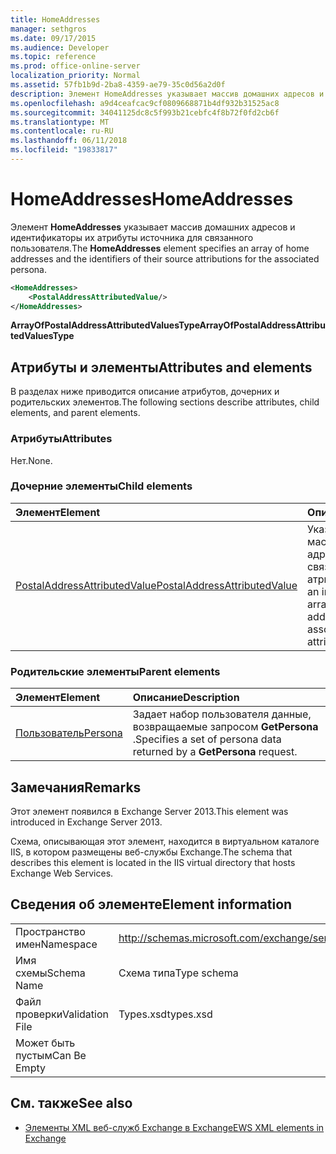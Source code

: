 ```yaml
---
title: HomeAddresses
manager: sethgros
ms.date: 09/17/2015
ms.audience: Developer
ms.topic: reference
ms.prod: office-online-server
localization_priority: Normal
ms.assetid: 57fb1b9d-2ba8-4359-ae79-35c0d56a2d0f
description: Элемент HomeAddresses указывает массив домашних адресов и идентификаторы их атрибуты источника для связанного пользователя.
ms.openlocfilehash: a9d4ceafcac9cf0809668871b4df932b31525ac8
ms.sourcegitcommit: 34041125dc8c5f993b21cebfc4f8b72f0fd2cb6f
ms.translationtype: MT
ms.contentlocale: ru-RU
ms.lasthandoff: 06/11/2018
ms.locfileid: "19833817"
---
```

# <a name="homeaddresses"></a><span data-ttu-id="ba226-103">HomeAddresses</span><span class="sxs-lookup"><span data-stu-id="ba226-103">HomeAddresses</span></span>

<span data-ttu-id="ba226-104">Элемент **HomeAddresses** указывает массив домашних адресов и идентификаторы их атрибуты источника для связанного пользователя.</span><span class="sxs-lookup"><span data-stu-id="ba226-104">The **HomeAddresses** element specifies an array of home addresses and the identifiers of their source attributions for the associated persona.</span></span> 
  
```XML
<HomeAddresses>
    <PostalAddressAttributedValue/>
</HomeAddresses>
```

 <span data-ttu-id="ba226-105">**ArrayOfPostalAddressAttributedValuesType**</span><span class="sxs-lookup"><span data-stu-id="ba226-105">**ArrayOfPostalAddressAttributedValuesType**</span></span>
## <a name="attributes-and-elements"></a><span data-ttu-id="ba226-106">Атрибуты и элементы</span><span class="sxs-lookup"><span data-stu-id="ba226-106">Attributes and elements</span></span>

<span data-ttu-id="ba226-107">В разделах ниже приводится описание атрибутов, дочерних и родительских элементов.</span><span class="sxs-lookup"><span data-stu-id="ba226-107">The following sections describe attributes, child elements, and parent elements.</span></span>
  
### <a name="attributes"></a><span data-ttu-id="ba226-108">Атрибуты</span><span class="sxs-lookup"><span data-stu-id="ba226-108">Attributes</span></span>

<span data-ttu-id="ba226-109">Нет.</span><span class="sxs-lookup"><span data-stu-id="ba226-109">None.</span></span>
  
### <a name="child-elements"></a><span data-ttu-id="ba226-110">Дочерние элементы</span><span class="sxs-lookup"><span data-stu-id="ba226-110">Child elements</span></span>

|<span data-ttu-id="ba226-111">**Элемент**</span><span class="sxs-lookup"><span data-stu-id="ba226-111">**Element**</span></span>|<span data-ttu-id="ba226-112">**Описание**</span><span class="sxs-lookup"><span data-stu-id="ba226-112">**Description**</span></span>|
|:-----|:-----|
|[<span data-ttu-id="ba226-113">PostalAddressAttributedValue</span><span class="sxs-lookup"><span data-stu-id="ba226-113">PostalAddressAttributedValue</span></span>](postaladdressattributedvalue.md) <br/> |<span data-ttu-id="ba226-114">Указывает экземпляр массив почтовых адресов и их связанные атрибуты.</span><span class="sxs-lookup"><span data-stu-id="ba226-114">Specifies an instance of an array of postal addresses and their associated attributions.</span></span>  <br/> |
   
### <a name="parent-elements"></a><span data-ttu-id="ba226-115">Родительские элементы</span><span class="sxs-lookup"><span data-stu-id="ba226-115">Parent elements</span></span>

|<span data-ttu-id="ba226-116">**Элемент**</span><span class="sxs-lookup"><span data-stu-id="ba226-116">**Element**</span></span>|<span data-ttu-id="ba226-117">**Описание**</span><span class="sxs-lookup"><span data-stu-id="ba226-117">**Description**</span></span>|
|:-----|:-----|
|[<span data-ttu-id="ba226-118">Пользователь</span><span class="sxs-lookup"><span data-stu-id="ba226-118">Persona</span></span>](persona.md) <br/> |<span data-ttu-id="ba226-119">Задает набор пользователя данные, возвращаемые запросом **GetPersona** .</span><span class="sxs-lookup"><span data-stu-id="ba226-119">Specifies a set of persona data returned by a **GetPersona** request.</span></span>  <br/> |
   
## <a name="remarks"></a><span data-ttu-id="ba226-120">Замечания</span><span class="sxs-lookup"><span data-stu-id="ba226-120">Remarks</span></span>

<span data-ttu-id="ba226-121">Этот элемент появился в Exchange Server 2013.</span><span class="sxs-lookup"><span data-stu-id="ba226-121">This element was introduced in Exchange Server 2013.</span></span>
  
<span data-ttu-id="ba226-122">Схема, описывающая этот элемент, находится в виртуальном каталоге IIS, в котором размещены веб-службы Exchange.</span><span class="sxs-lookup"><span data-stu-id="ba226-122">The schema that describes this element is located in the IIS virtual directory that hosts Exchange Web Services.</span></span>
  
## <a name="element-information"></a><span data-ttu-id="ba226-123">Сведения об элементе</span><span class="sxs-lookup"><span data-stu-id="ba226-123">Element information</span></span>

|||
|:-----|:-----|
|<span data-ttu-id="ba226-124">Пространство имен</span><span class="sxs-lookup"><span data-stu-id="ba226-124">Namespace</span></span>  <br/> |http://schemas.microsoft.com/exchange/services/2006/types  <br/> |
|<span data-ttu-id="ba226-125">Имя схемы</span><span class="sxs-lookup"><span data-stu-id="ba226-125">Schema Name</span></span>  <br/> |<span data-ttu-id="ba226-126">Схема типа</span><span class="sxs-lookup"><span data-stu-id="ba226-126">Type schema</span></span>  <br/> |
|<span data-ttu-id="ba226-127">Файл проверки</span><span class="sxs-lookup"><span data-stu-id="ba226-127">Validation File</span></span>  <br/> |<span data-ttu-id="ba226-128">Types.xsd</span><span class="sxs-lookup"><span data-stu-id="ba226-128">types.xsd</span></span>  <br/> |
|<span data-ttu-id="ba226-129">Может быть пустым</span><span class="sxs-lookup"><span data-stu-id="ba226-129">Can Be Empty</span></span>  <br/> ||
   
## <a name="see-also"></a><span data-ttu-id="ba226-130">См. также</span><span class="sxs-lookup"><span data-stu-id="ba226-130">See also</span></span>



- [<span data-ttu-id="ba226-131">Элементы XML веб-служб Exchange в Exchange</span><span class="sxs-lookup"><span data-stu-id="ba226-131">EWS XML elements in Exchange</span></span>](ews-xml-elements-in-exchange.md)

